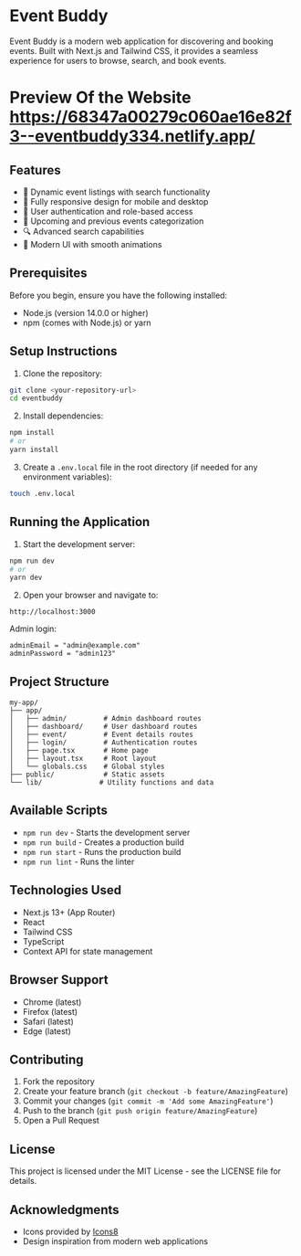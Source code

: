 # Event Buddy

Event Buddy is a modern web application for discovering and booking events. Built with Next.js and Tailwind CSS, it provides a seamless experience for users to browse, search, and book events.
# Preview Of the Website https://68347a00279c060ae16e82f3--eventbuddy334.netlify.app/

## Features

- 🎫 Dynamic event listings with search functionality
- 📱 Fully responsive design for mobile and desktop
- 👤 User authentication and role-based access
- 📅 Upcoming and previous events categorization
- 🔍 Advanced search capabilities
- 🎨 Modern UI with smooth animations

## Prerequisites

Before you begin, ensure you have the following installed:
- Node.js (version 14.0.0 or higher)
- npm (comes with Node.js) or yarn

## Setup Instructions

1. Clone the repository:
```bash
git clone <your-repository-url>
cd eventbuddy
```

2. Install dependencies:
```bash
npm install
# or
yarn install
```

3. Create a `.env.local` file in the root directory (if needed for any environment variables):
```bash
touch .env.local
```

## Running the Application

1. Start the development server:
```bash
npm run dev
# or
yarn dev
```

2. Open your browser and navigate to:
```
http://localhost:3000
```
Admin login:
```
adminEmail = "admin@example.com"
adminPassword = "admin123"
```
## Project Structure

```
my-app/
├── app/
│   ├── admin/         # Admin dashboard routes
│   ├── dashboard/     # User dashboard routes
│   ├── event/         # Event details routes
│   ├── login/         # Authentication routes
│   ├── page.tsx       # Home page
│   ├── layout.tsx     # Root layout
│   └── globals.css    # Global styles
├── public/            # Static assets
└── lib/              # Utility functions and data
```

## Available Scripts

- `npm run dev` - Starts the development server
- `npm run build` - Creates a production build
- `npm run start` - Runs the production build
- `npm run lint` - Runs the linter

## Technologies Used

- Next.js 13+ (App Router)
- React
- Tailwind CSS
- TypeScript
- Context API for state management

## Browser Support

- Chrome (latest)
- Firefox (latest)
- Safari (latest)
- Edge (latest)

## Contributing

1. Fork the repository
2. Create your feature branch (`git checkout -b feature/AmazingFeature`)
3. Commit your changes (`git commit -m 'Add some AmazingFeature'`)
4. Push to the branch (`git push origin feature/AmazingFeature`)
5. Open a Pull Request

## License

This project is licensed under the MIT License - see the LICENSE file for details.

## Acknowledgments

- Icons provided by [Icons8](https://icons8.com)
- Design inspiration from modern web applications
